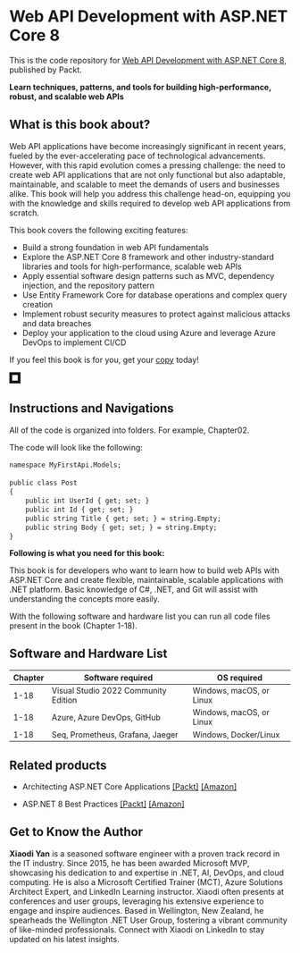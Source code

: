 # Web API Development with ASP.NET Core 8

<a href="https://www.packtpub.com/product/web-api-development-with-aspnet-core-8/9781804610954"><img src="https://content.packt.com/B18971/cover_image_small.jpg" alt="" height="256px" align="right"></a>

This is the code repository for [Web API Development with ASP.NET Core 8](https://www.packtpub.com/product/web-api-development-with-aspnet-core-8/9781804610954), published by Packt.

**Learn techniques, patterns, and tools for building high-performance, robust, and scalable web APIs**

## What is this book about?
Web API applications have become increasingly significant in recent years, fueled by the ever-accelerating pace of technological advancements. However, with this rapid evolution comes a pressing challenge: the need to create web API applications that are not only functional but also adaptable, maintainable, and scalable to meet the demands of users and businesses alike. This book will help you address this challenge head-on, equipping you with the knowledge and skills required to develop web API applications from scratch.
	
This book covers the following exciting features:
* Build a strong foundation in web API fundamentals
* Explore the ASP.NET Core 8 framework and other industry-standard libraries and tools for high-performance, scalable web APIs
* Apply essential software design patterns such as MVC, dependency injection, and the repository pattern
* Use Entity Framework Core for database operations and complex query creation
* Implement robust security measures to protect against malicious attacks and data breaches
* Deploy your application to the cloud using Azure and leverage Azure DevOps to implement CI/CD

If you feel this book is for you, get your [copy](https://www.amazon.com/dp/180461095X) today!

<a href="https://www.packtpub.com/?utm_source=github&utm_medium=banner&utm_campaign=GitHubBanner"><img src="https://raw.githubusercontent.com/PacktPublishing/GitHub/master/GitHub.png" 
alt="https://www.packtpub.com/" border="5" /></a>


## Instructions and Navigations
All of the code is organized into folders. For example, Chapter02.

The code will look like the following:
```
namespace MyFirstApi.Models;

public class Post
{
    public int UserId { get; set; }
    public int Id { get; set; }
    public string Title { get; set; } = string.Empty;
    public string Body { get; set; } = string.Empty;
}
```

**Following is what you need for this book:**

This book is for developers who want to learn how to build web APIs with ASP.NET Core and create flexible, maintainable, scalable applications with .NET platform. Basic knowledge of C#, .NET, and Git will assist with understanding the concepts more easily.

With the following software and hardware list you can run all code files present in the book (Chapter 1-18).

## Software and Hardware List

| Chapter  | Software required                        | OS required                   |
| -------- | -----------------------------------------| ------------------------------|
| 1-18     | Visual Studio 2022 Community Edition     | Windows, macOS, or Linux      |
| 1-18     | Azure, Azure DevOps, GitHub              | Windows, macOS, or Linux      |
| 1-18     |Seq, Prometheus, Grafana, Jaeger          | Windows, Docker/Linux         |


## Related products <Other books you may enjoy>
* Architecting ASP.NET Core Applications [[Packt]](https://www.packtpub.com/product/architecting-aspnet-core-applications-third-edition/9781805123385) [[Amazon]](https://www.amazon.in/dp/1805123386)

* ASP.NET 8 Best Practices [[Packt]](https://www.packtpub.com/product/aspnet-8-best-practices/9781837632121) [[Amazon]](https://www.amazon.in/dp/183763212X)

## Get to Know the Author
**Xiaodi Yan**
is a seasoned software engineer with a proven track record in the IT industry. Since 2015, he has been awarded Microsoft MVP, showcasing his dedication to and expertise in .NET, AI, DevOps, and cloud computing. He is also a Microsoft Certified Trainer (MCT), Azure Solutions Architect Expert, and LinkedIn Learning instructor. Xiaodi often presents at conferences and user groups, leveraging his extensive experience to engage and inspire audiences. Based in Wellington, New Zealand, he spearheads the Wellington .NET User Group, fostering a vibrant community of like-minded professionals.
Connect with Xiaodi on LinkedIn to stay updated on his latest insights.
